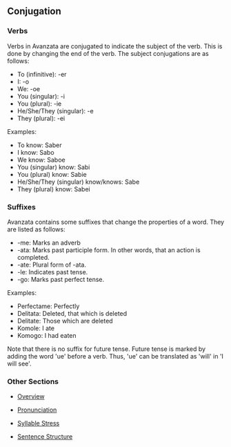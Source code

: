 ## Conjugation
### Verbs
Verbs in Avanzata are conjugated to indicate the subject of the verb. This is done by changing the end of the verb. The subject conjugations are as follows:
- To (infinitive): -er
- I: -o
- We: -oe
- You (singular): -i
- You (plural): -ie
- He/She/They (singular): -e
- They (plural): -ei

Examples:
- To know: Saber
- I know: Sabo
- We know: Saboe
- You (singular) know: Sabi
- You (plural) know: Sabie
- He/She/They (singular) know/knows: Sabe
- They (plural) know: Sabei

### Suffixes
Avanzata contains some suffixes that change the properties of a word. They are listed as follows:
- -me: Marks an adverb
- -ata: Marks past participle form. In other words, that an action is completed.
- -ate: Plural form of -ata.
- -le: Indicates past tense.
- -go: Marks past perfect tense.

Examples:
- Perfectame: Perfectly
- Delitata: Deleted, that which is deleted
- Delitate: Those which are deleted
- Komole: I ate
- Komogo: I had eaten

Note that there is no suffix for future tense. Future tense is marked by adding the word 'ue' before a verb. Thus, 'ue' can be translated as 'will' in 'I will see'.

### Other Sections
- [Overview](README.md)

- [Pronunciation](Pronunciation.md)

- [Syllable Stress](Syllable_Stress.md)

- [Sentence Structure](Sentence_Structure.md)